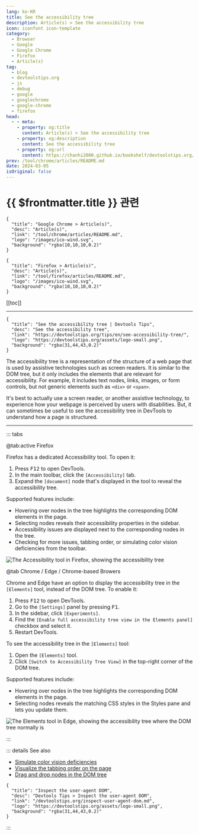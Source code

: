 ```yaml
---
lang: ko-KR
title: See the accessibility tree
description: Article(s) > See the accessibility tree
icon: iconfont icon-template
category: 
  - Browser
  - Google
  - Google Chrome
  - Firefox
  - Article(s)
tag: 
  - blog
  - devtoolstips.org
  - js
  - debug
  - google
  - googlechrome
  - google-chrome
  - firefox
head:
  - - meta:
    - property: og:title
      content: Article(s) > See the accessibility tree
    - property: og:description
      content: See the accessibility tree
    - property: og:url
      content: https://chanhi2000.github.io/bookshelf/devtoolstips.org/see-accessibility-tree.html
prev: /tool/chrome/articles/README.md
date: 2024-03-05
isOriginal: false
---
```


# {{ $frontmatter.title }} 관련

```component VPCard
{
  "title": "Google Chrome > Article(s)",
  "desc": "Article(s)",
  "link": "/tool/chrome/articles/README.md",
  "logo": "/images/ico-wind.svg",
  "background": "rgba(10,10,10,0.2)"
}
```

```component VPCard
{
  "title": "Firefox > Article(s)",
  "desc": "Article(s)",
  "link": "/tool/firefox/articles/README.md",
  "logo": "/images/ico-wind.svg",
  "background": "rgba(10,10,10,0.2)"
}
```

[[toc]]

---

```component VPCard
{
  "title": "See the accessibility tree | Devtools Tips",
  "desc": "See the accessibility tree",
  "link": "https://devtoolstips.org/tips/en/see-accessibility-tree/",
  "logo": "https://devtoolstips.org/assets/logo-small.png",
  "background": "rgba(31,44,43,0.2)"
}
```

The accessibility tree is a representation of the structure of a web page that is used by assistive technologies such as screen readers. It is similar to the DOM tree, but it only includes the elements that are relevant for accessibility. For example, it includes text nodes, links, images, or form controls, but not generic elements such as `<div>` or `<span>`.

It's best to actually use a screen reader, or another assistive technology, to experience how your webpage is perceived by users with disabilities. But, it can sometimes be useful to see the accessibility tree in DevTools to understand how a page is structured.

---

::: tabs

@tab:active <FontIcon icon="fa-brands fa-firefox"/>Firefox

Firefox has a dedicated Accessibility tool. To open it:

1. Press <kbd>F12</kbd> to open DevTools.
2. In the main toolbar, click the <FontIcon icon="iconfont icon-select"/>`[Accessibility]` tab.
3. Expand the <FontIcon icon="iconfont icon-select"/>`[document]` node that's displayed in the tool to reveal the accessibility tree.

Supported features include:

- Hovering over nodes in the tree highlights the corresponding DOM elements in the page.
- Selecting nodes reveals their accessibility properties in the sidebar.
- Accessibility issues are displayed next to the corresponding nodes in the tree.
- Checking for more issues, tabbing order, or simulating color vision deficiencies from the toolbar.

![The Accessibility tool in Firefox, showing the accessibility tree](https://devtoolstips.org/assets/img/see-accessibility-tree-firefox.png)

@tab <FontIcon icon="fa-brands fa-chrome"/>Chrome / <FontIcon icon="fa-brands fa-edge"/>Edge / Chrome-based Browers

Chrome and Edge have an option to display the accessibility tree in the <FontIcon icon="iconfont icon-select"/>`[Elements]` tool, instead of the DOM tree. To enable it:

1. Press <kbd>F12</kbd> to open DevTools.
2. Go to the <FontIcon icon="iconfont icon-select"/>`[Settings]` panel by pressing <kbd>F1</kbd>.
3. In the sidebar, click <FontIcon icon="iconfont icon-select"/>`[Experiments]`.
4. Find the <FontIcon icon="iconfont icon-select"/>`[Enable full accessibility tree view in the Elements panel]` checkbox and select it.
5. Restart DevTools.

To see the accessibility tree in the <FontIcon icon="iconfont icon-select"/>`[Elements]` tool:

1. Open the <FontIcon icon="iconfont icon-select"/>`[Elements]` tool.
2. Click <FontIcon icon="iconfont icon-select"/>`[Switch to Accessibility Tree View]` in the top-right corner of the DOM tree.

Supported features include:

- Hovering over nodes in the tree highlights the corresponding DOM elements in the page.
- Selecting nodes reveals the matching CSS styles in the Styles pane and lets you update them.

![The Elements tool in Edge, showing the accessibility tree where the DOM tree normally is](https://devtoolstips.org/assets/img/see-accessibility-tree-edge.png)

:::

::: details See also

- [Simulate color vision deficiencies](https://devtoolstips.org/tips/en/simulate-color-vision-deficiencies) <!-- TODO: add VPCard -->
- [Visualize the tabbing order on the page](https://devtoolstips.org/tips/en/visualize-tabbing-order) <!-- TODO: add VPCard -->
- [Drag and drop nodes in the DOM tree](https://devtoolstips.org/tips/en/drag-drop-dom-nodes) <!-- TODO: add VPCard -->

```component VPCard
{
  "title": "Inspect the user-agent DOM",
  "desc": "Devtools Tips > Inspect the user-agent DOM",
  "link": "/devtoolstips.org/inspect-user-agent-dom.md",
  "logo": "https://devtoolstips.org/assets/logo-small.png",
  "background": "rgba(31,44,43,0.2)"
}
```

:::
